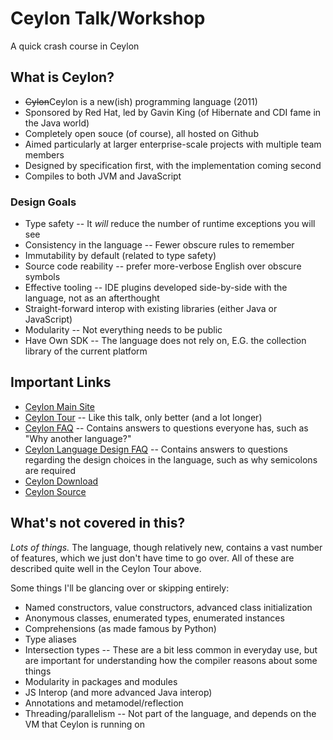 # Ceylon Talk/Workshop
A quick crash course in Ceylon

## What is Ceylon?
* ~~Cylon~~Ceylon is a new(ish) programming language (2011)
* Sponsored by Red Hat, led by Gavin King (of Hibernate and CDI fame in the Java world)
* Completely open souce (of course), all hosted on Github
* Aimed particularly at larger enterprise-scale projects with multiple team members
* Designed by specification first, with the implementation coming second
* Compiles to both JVM and JavaScript

### Design Goals
* Type safety -- It *will* reduce the number of runtime exceptions you will see
* Consistency in the language -- Fewer obscure rules to remember
* Immutability by default (related to type safety)
* Source code reability -- prefer more-verbose English over obscure symbols
* Effective tooling -- IDE plugins developed side-by-side with the language, not as an afterthought
* Straight-forward interop with existing libraries (either Java or JavaScript)
* Modularity -- Not everything needs to be public
* Have Own SDK -- The language does not rely on, E.G. the collection library of the current platform

## Important Links
* [Ceylon Main Site](https://ceylon-lang.org/)
* [Ceylon Tour](https://ceylon-lang.org/documentation/1.3/tour/) -- Like this talk, only better (and a lot longer)
* [Ceylon FAQ](https://ceylon-lang.org/documentation/1.3/faq/) -- Contains answers to questions everyone has, such as "Why another language?"
* [Ceylon Language Design FAQ](https://ceylon-lang.org/documentation/1.3/faq/language-design/) -- Contains answers to questions regarding the design choices in the language, such as why semicolons are required
* [Ceylon Download](https://ceylon-lang.org/download/)
* [Ceylon Source](http://ceylon.github.io/)

## What's not covered in this?
*Lots of things.* The language, though relatively new, contains a vast number of features, which we just don't have time to go over. All of these are described quite well in the Ceylon Tour above. 

Some things I'll be glancing over or skipping entirely:
* Named constructors, value constructors, advanced class initialization
* Anonymous classes, enumerated types, enumerated instances
* Comprehensions (as made famous by Python)
* Type aliases
* Intersection types -- These are a bit less common in everyday use, but are important for understanding how the compiler reasons about some things
* Modularity in packages and modules
* JS Interop (and more advanced Java interop)
* Annotations and metamodel/reflection
* Threading/parallelism -- Not part of the language, and depends on the VM that Ceylon is running on
